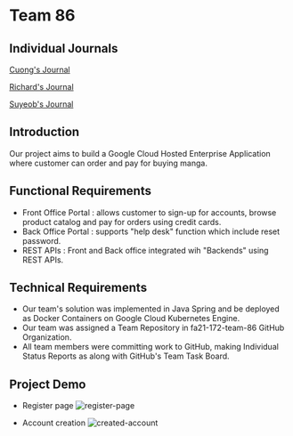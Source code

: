 # Team 86

## Individual Journals
[Cuong's Journal](https://github.com/nguyensjsu/fa21-172-team-86/blob/main/Journals/Cuong/cuong.md)

[Richard's Journal](https://github.com/nguyensjsu/fa21-172-team-86/tree/main/Journals/Richard/richard.md)

[Suyeob's Journal](https://github.com/nguyensjsu/fa21-172-team-86/blob/main/Journals/Suyeob/suyeob.md)


## Introduction 
Our project aims to build a Google Cloud Hosted Enterprise Application where customer can order and pay for buying manga.

## Functional Requirements 
* Front Office Portal : allows customer to sign-up for accounts, browse product catalog and pay for orders using credit cards. 
* Back Office Portal : supports "help desk" function which include reset password. 
* REST APIs : Front and Back office integrated wih "Backends" using REST APIs.

## Technical Requirements 
* Our team's solution was implemented in Java Spring and be deployed as Docker Containers on Google Cloud Kubernetes Engine. 
* Our team was assigned a Team Repository in fa21-172-team-86 GitHub Organization. 
* All team members were committing work to GitHub, making Individual Status Reports as along with GitHub's Team Task Board. 

## Project Demo 
* Register page 
![register-page](./images/register-page.png)

* Account creation 
![created-account](./images/account-created.png)

